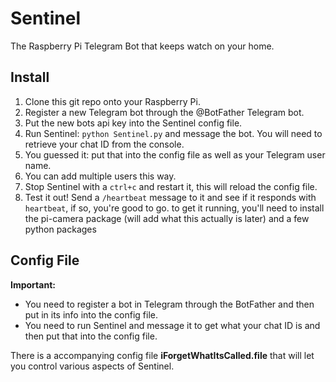 # Sentinel
The Raspberry Pi Telegram Bot that keeps watch on your home.


## Install
1. Clone this git repo onto your Raspberry Pi.
1. Register a new Telegram bot through the @BotFather Telegram bot.
 1. Put the new bots api key into the Sentinel config file.
1. Run Sentinel: `python Sentinel.py` and message the bot. You will need to retrieve your chat ID from the console.
 1. You guessed it: put that into the config file as well as your Telegram user name.
 1. You can add multiple users this way.
1. Stop Sentinel with a `ctrl+c` and restart it, this will reload the config file.
1. Test it out! Send a `/heartbeat` message to it and see if it responds with `heartbeat`, if so, you're good to go.
to get it running, you'll need to install the pi-camera package (will add what this actually is later) and a few python packages



## Config File
**Important:** 
* You need to register a bot in Telegram through the BotFather and then put in its info into the config file.
* You need to run Sentinel and message it to get what your chat ID is and then put that into the config file.

There is a accompanying config file **iForgetWhatItsCalled.file** that will let you control various aspects of Sentinel.
